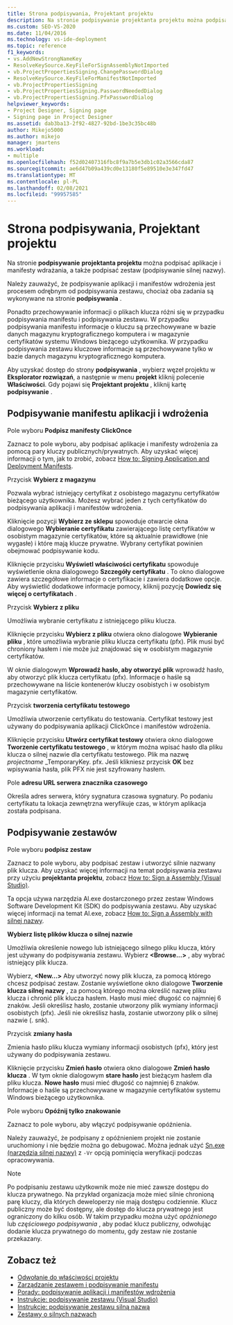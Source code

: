 ```yaml
---
title: Strona podpisywania, Projektant projektu
description: Na stronie podpisywanie projektanta projektu można podpisać aplikacje i manifesty wdrażania, a także podpisać zestaw.
ms.custom: SEO-VS-2020
ms.date: 11/04/2016
ms.technology: vs-ide-deployment
ms.topic: reference
f1_keywords:
- vs.AddNewStrongNameKey
- ResolveKeySource.KeyFileForSignAssemblyNotImported
- vb.ProjectPropertiesSigning.ChangePasswordDialog
- ResolveKeySource.KeyFileForManifestNotImported
- vb.ProjectPropertiesSigning
- vb.ProjectPropertiesSigning.PasswordNeededDialog
- vb.ProjectPropertiesSigning.PfxPasswordDialog
helpviewer_keywords:
- Project Designer, Signing page
- Signing page in Project Designer
ms.assetid: dab3ba13-2f92-4827-92bd-1be3c35bc48b
author: Mikejo5000
ms.author: mikejo
manager: jmartens
ms.workload:
- multiple
ms.openlocfilehash: f52d02407316fbc8f9a7b5e3db1c02a3566cda87
ms.sourcegitcommit: ae6d47b09a439cd0e13180f5e89510e3e347fd47
ms.translationtype: MT
ms.contentlocale: pl-PL
ms.lasthandoff: 02/08/2021
ms.locfileid: "99957585"
---
```

# <a name="signing-page-project-designer"></a>Strona podpisywania, Projektant projektu

Na stronie **podpisywanie** **projektanta projektu** można podpisać aplikacje i manifesty wdrażania, a także podpisać zestaw (podpisywanie silnej nazwy).

Należy zauważyć, że podpisywanie aplikacji i manifestów wdrożenia jest procesem odrębnym od podpisywania zestawu, chociaż oba zadania są wykonywane na stronie **podpisywania** .

Ponadto przechowywanie informacji o plikach klucza różni się w przypadku podpisywania manifestu i podpisywania zestawu. W przypadku podpisywania manifestu informacje o kluczu są przechowywane w bazie danych magazynu kryptograficznego komputera i w magazynie certyfikatów systemu Windows bieżącego użytkownika. W przypadku podpisywania zestawu kluczowe informacje są przechowywane tylko w bazie danych magazynu kryptograficznego komputera.

Aby uzyskać dostęp do strony **podpisywania** , wybierz węzeł projektu w **Eksplorator rozwiązań**, a następnie w menu **projekt** kliknij polecenie **Właściwości**. Gdy pojawi się **Projektant projektu** , kliknij kartę **podpisywanie** .

## <a name="application-and-deployment-manifest-signing"></a>Podpisywanie manifestu aplikacji i wdrożenia

Pole wyboru **Podpisz manifesty ClickOnce**

Zaznacz to pole wyboru, aby podpisać aplikacje i manifesty wdrożenia za pomocą pary kluczy publicznych/prywatnych. Aby uzyskać więcej informacji o tym, jak to zrobić, zobacz [How to: Signing Application and Deployment Manifests](../../ide/how-to-sign-application-and-deployment-manifests.md).

Przycisk **Wybierz z magazynu**

Pozwala wybrać istniejący certyfikat z osobistego magazynu certyfikatów bieżącego użytkownika. Możesz wybrać jeden z tych certyfikatów do podpisywania aplikacji i manifestów wdrożenia.

Kliknięcie pozycji **Wybierz ze sklepu** spowoduje otwarcie okna dialogowego **Wybieranie certyfikatu** zawierającego listę certyfikatów w osobistym magazynie certyfikatów, które są aktualnie prawidłowe (nie wygasłe) i które mają klucze prywatne. Wybrany certyfikat powinien obejmować podpisywanie kodu.

Kliknięcie przycisku **Wyświetl właściwości certyfikatu** spowoduje wyświetlenie okna dialogowego **Szczegóły certyfikatu** . To okno dialogowe zawiera szczegółowe informacje o certyfikacie i zawiera dodatkowe opcje. Aby wyświetlić dodatkowe informacje pomocy, kliknij pozycję **Dowiedz się więcej o certyfikatach** .

Przycisk **Wybierz z pliku**

Umożliwia wybranie certyfikatu z istniejącego pliku klucza.

Kliknięcie przycisku **Wybierz z pliku** otwiera okno dialogowe **Wybieranie pliku** , które umożliwia wybranie pliku klucza certyfikatu (pfx). Plik musi być chroniony hasłem i nie może już znajdować się w osobistym magazynie certyfikatów.

W oknie dialogowym **Wprowadź hasło, aby otworzyć plik** wprowadź hasło, aby otworzyć plik klucza certyfikatu (pfx). Informacje o haśle są przechowywane na liście kontenerów kluczy osobistych i w osobistym magazynie certyfikatów.

Przycisk **tworzenia certyfikatu testowego**

Umożliwia utworzenie certyfikatu do testowania. Certyfikat testowy jest używany do podpisywania aplikacji ClickOnce i manifestów wdrożenia.

Kliknięcie przycisku **Utwórz certyfikat testowy** otwiera okno dialogowe **Tworzenie certyfikatu testowego** , w którym można wpisać hasło dla pliku klucza o silnej nazwie dla certyfikatu testowego. Plik ma nazwę *projectname* _TemporaryKey. pfx. Jeśli klikniesz przycisk **OK** bez wpisywania hasła, plik PFX nie jest szyfrowany hasłem.

Pole **adresu URL serwera znacznika czasowego**

Określa adres serwera, który sygnatura czasowa sygnatury. Po podaniu certyfikatu ta lokacja zewnętrzna weryfikuje czas, w którym aplikacja została podpisana.

## <a name="assembly-signing"></a>Podpisywanie zestawów

Pole wyboru **podpisz zestaw**

Zaznacz to pole wyboru, aby podpisać zestaw i utworzyć silnie nazwany plik klucza. Aby uzyskać więcej informacji na temat podpisywania zestawu przy użyciu **projektanta projektu**, zobacz [How to: Sign a Assembly (Visual Studio)](../managing-assembly-and-manifest-signing.md#how-to-sign-an-assembly-in-visual-studio).

Ta opcja używa narzędzia Al.exe dostarczonego przez zestaw Windows Software Development Kit (SDK) do podpisywania zestawu. Aby uzyskać więcej informacji na temat Al.exe, zobacz [How to: Sign a Assembly with silnej nazwy](/dotnet/framework/app-domains/how-to-sign-an-assembly-with-a-strong-name).

**Wybierz listę plików klucza o silnej nazwie**

Umożliwia określenie nowego lub istniejącego silnego pliku klucza, który jest używany do podpisywania zestawu. Wybierz **\<Browse...>** , aby wybrać istniejący plik klucza.

Wybierz, **\<New...>** Aby utworzyć nowy plik klucza, za pomocą którego chcesz podpisać zestaw. Zostanie wyświetlone okno dialogowe **Tworzenie klucza silnej nazwy** , za pomocą którego można określić nazwę pliku klucza i chronić plik klucza hasłem. Hasło musi mieć długość co najmniej 6 znaków. Jeśli określisz hasło, zostanie utworzony plik wymiany informacji osobistych (pfx). Jeśli nie określisz hasła, zostanie utworzony plik o silnej nazwie (. snk).

Przycisk **zmiany hasła**

Zmienia hasło pliku klucza wymiany informacji osobistych (pfx), który jest używany do podpisywania zestawu.

Kliknięcie przycisku **Zmień hasło** otwiera okno dialogowe **Zmień hasło klucza** . W tym oknie dialogowym **stare hasło** jest bieżącym hasłem dla pliku klucza. **Nowe hasło** musi mieć długość co najmniej 6 znaków. Informacje o haśle są przechowywane w magazynie certyfikatów systemu Windows bieżącego użytkownika.

Pole wyboru **Opóźnij tylko znakowanie**

Zaznacz to pole wyboru, aby włączyć podpisywanie opóźnienia.

Należy zauważyć, że podpisany z opóźnieniem projekt nie zostanie uruchomiony i nie będzie można go debugować. Można jednak użyć [Sn.exe (narzędzia silnej nazwy)](/dotnet/framework/tools/sn-exe-strong-name-tool) z `-Vr` opcją pominięcia weryfikacji podczas opracowywania.

> [!NOTE]
> Po podpisaniu zestawu użytkownik może nie mieć zawsze dostępu do klucza prywatnego. Na przykład organizacja może mieć silnie chronioną parę kluczy, dla których deweloperzy nie mają dostępu codziennie. Klucz publiczny może być dostępny, ale dostęp do klucza prywatnego jest ograniczony do kilku osób. W takim przypadku można użyć *opóźnionego* lub *częściowego podpisywania* , aby podać klucz publiczny, odwołując dodanie klucza prywatnego do momentu, gdy zestaw nie zostanie przekazany.

## <a name="see-also"></a>Zobacz też

- [Odwołanie do właściwości projektu](../../ide/reference/project-properties-reference.md)
- [Zarządzanie zestawem i podpisywanie manifestu](../../ide/managing-assembly-and-manifest-signing.md)
- [Porady: podpisywanie aplikacji i manifestów wdrożenia](../../ide/how-to-sign-application-and-deployment-manifests.md)
- [Instrukcje: podpisywanie zestawu (Visual Studio)](../managing-assembly-and-manifest-signing.md#how-to-sign-an-assembly-in-visual-studio)
- [Instrukcje: podpisywanie zestawu silną nazwą](/dotnet/framework/app-domains/how-to-sign-an-assembly-with-a-strong-name)
- [Zestawy o silnych nazwach](/dotnet/framework/app-domains/strong-named-assemblies)
